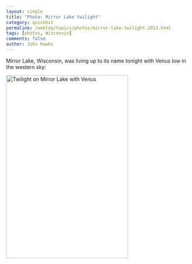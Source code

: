 ```yaml
---
layout: single 
title: "Photo: Mirror Lake twilight" 
category: quickbit
permalink: /weblog/topics/photos/mirror-lake-twilight-2013.html
tags: [photos, Wisconsin] 
comments: false 
author: John Hawks 
---
```


Mirror Lake, Wisconsin, was living up to its name tonight with Venus low in the western sky:

<div class="middle-picture">
<a href="http://www.flickr.com/photos/johnhawks/10238976603/" title="Twilight on Mirror Lake with Venus by John Hawks, on Flickr"><img src="http://farm9.staticflickr.com/8417/10238976603_7aea65ee35.jpg" width="333" height="500" alt="Twilight on Mirror Lake with Venus"></a>
</div>

